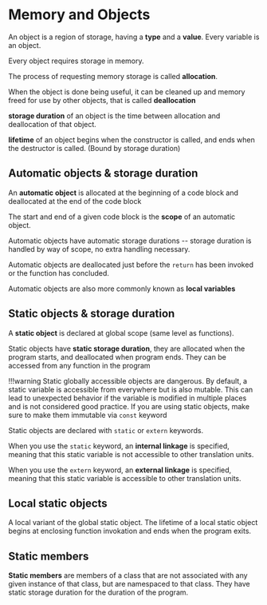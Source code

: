 # Memory and Objects

An object is a region of storage, having a **type** and a **value**. Every variable is an object.

Every object requires storage in memory. 

The process of requesting memory storage is called **allocation**.

When the object is done being useful, it can be cleaned up and memory freed for use by other objects, that is called **deallocation**

**storage duration** of an object is the time between allocation and deallocation of that object.

**lifetime** of an object begins when the constructor is called, and ends when the destructor is called. (Bound by storage duration)

## Automatic objects & storage duration

An **automatic object** is allocated at the beginning of a code block and
deallocated at the end of the code block

The start and end of a given code block is the **scope** of an automatic object.

Automatic objects have automatic storage durations -- storage duration is handled by way of scope, no extra handling necessary.

Automatic objects are deallocated just before the `return` has been invoked or the function has concluded.

Automatic objects are also more commonly known as **local variables**

## Static objects & storage duration

A **static object** is declared at global scope (same level as functions).

Static objects have **static storage duration**, they are allocated when the program starts, and deallocated when program ends. They can be accessed from any function in the program

!!!warning
    Static globally accessible objects are dangerous. By default, a static variable is accessible from everywhere but is also mutable. This can lead to unexpected behavior if the variable is modified in multiple places and is not considered good practice. If you are using static objects, make sure to make them immutable via `const` keyword

Static objects are declared with `static` or `extern` keywords.

When you use the `static` keyword, an **internal linkage** is specified, meaning that this static variable is not accessible to other translation units.

When you use the `extern` keyword, an **external linkage** is specified, meaning that this static variable is accessible to other translation units.

## Local static objects

A local variant of the global static object. The lifetime of a local static object begins at enclosing function invokation and ends when the program exits.

## Static members

**Static members** are members of a class that are not associated with any given instance of that class, but are namespaced to that class. They have static storage duration for the duration of the program.

